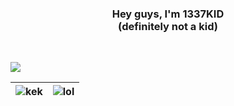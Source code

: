 <h3 align="center">Hey guys, I'm 1337KID<br/>(definitely not a kid)</h3>
<br>

![](http://github-profile-summary-cards.vercel.app/api/cards/profile-details?username=1337kid&theme=midnight_purple)

| <img align="center" src="https://github-profile-summary-cards.vercel.app/api/cards/productive-time?username=1337kid&theme=midnight_purple&utcOffset=5.3" alt="kek" /> | <img align="center" src="https://github-readme-stats.vercel.app/api/top-langs/?username=1337kid&theme=midnight-purple&hide_border=true" alt='lol'/> |
| ------------- | ------------- |
